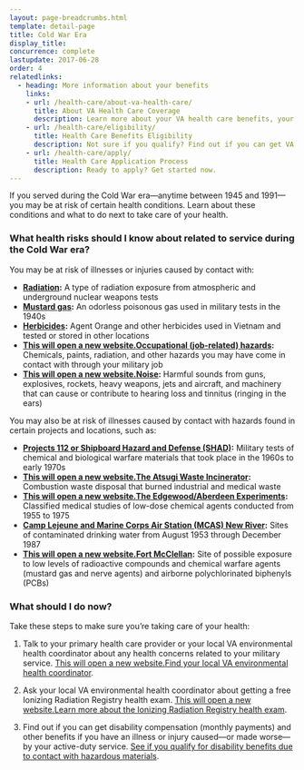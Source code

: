 ```yaml
---
layout: page-breadcrumbs.html
template: detail-page
title: Cold War Era
display_title: 
concurrence: complete
lastupdate: 2017-06-28
order: 4
relatedlinks:
  - heading: More information about your benefits
    links:
    - url: /health-care/about-va-health-care/
      title: About VA Health Care Coverage
      description: Learn more about your VA health care benefits, your health care team, and where you’ll go for care.
    - url: /health-care/eligibility/
      title: Health Care Benefits Eligibility
      description: Not sure if you qualify? Find out if you can get VA health care benefits.
    - url: /health-care/apply/
      title: Health Care Application Process
      description: Ready to apply? Get started now.
---
```


<div class="va-introtext">

If you served during the Cold War era—anytime between 1945 and 1991—you may be at risk of certain health conditions. Learn about these conditions and what to do next to take care of your health.

</div>

<div class="feature" markdown=“1”>

### What health risks should I know about related to service during the Cold War era?

You may be at risk of illnesses or injuries caused by contact with:

- **[Radiation](/disability-benefits/conditions/exposure-to-hazardous-materials/radiation-exposure/):** A type of radiation exposure from atmospheric and underground nuclear weapons tests 
- **[Mustard gas](/disability-benefits/conditions/exposure-to-hazardous-materials/mustard-gas/):** An odorless poisonous gas used in military tests in the 1940s 
- **[Herbicides](/disability-benefits/conditions/exposure-to-hazardous-materials/agent-orange/):** Agent Orange and other herbicides used in Vietnam and tested or stored in other locations
- **<a href="https://www.publichealth.va.gov/exposures/categories/occupational-hazards.asp"><span class="usa-sr-only">This will open a new website.</span>Occupational (job-related) hazards</a>:** Chemicals, paints, radiation, and other hazards you may have come in contact with through your military job
- **<a href="https://www.publichealth.va.gov/exposures/noise/index.asp"><span class="usa-sr-only">This will open a new website.</span>Noise</a>:** Harmful sounds from guns, explosives, rockets, heavy weapons, jets and aircraft, and machinery that can cause or contribute to hearing loss and tinnitus (ringing in the ears)

You may also be at risk of illnesses caused by contact with hazards found in certain projects and locations, such as:

- **[Projects 112 or Shipboard Hazard and Defense (SHAD)](/disability-benefits/conditions/exposure-to-hazardous-materials/project112-SHAD/):** Military tests of chemical and biological warfare materials that took place in the 1960s to early 1970s
- **<a href="https://www.publichealth.va.gov/exposures/sand-dust-particulates/atsugi.asp"><span class="usa-sr-only">This will open a new website.</span>The Atsugi Waste Incinerator</a>:** Combustion waste disposal that burned industrial and medical waste
- **<a href="https://www.publichealth.va.gov/exposures/edgewood-aberdeen/index.asp"><span class="usa-sr-only">This will open a new website.</span>The Edgewood/Aberdeen Experiments</a>:** Classified medical studies of low-dose chemical agents conducted from 1955 to 1975
- **[Camp Lejeune and Marine Corps Air Station (MCAS) New River](/disability-benefits/conditions/exposure-to-hazardous-materials/contaminated-drinking-water-at-camp-lejeune/):** Sites of contaminated drinking water from August 1953 through December 1987
- **<a href="https://www.publichealth.va.gov/exposures/fort-mcclellan/index.asp"><span class="usa-sr-only">This will open a new website.</span>Fort McClellan</a>:** Site of possible exposure to low levels of radioactive compounds and chemical warfare agents (mustard gas and nerve agents) and airborne polychlorinated biphenyls (PCBs)

</div>

### What should I do now?

Take these steps to make sure you’re taking care of your health:

<ol class="process">
<li class="process-step list-one">

Talk to your primary health care provider or your local VA environmental health coordinator about any health concerns related to your military service. <a href="https://www.publichealth.va.gov/exposures/coordinators.asp"><span class="usa-sr-only">This will open a new website.</span>Find your local VA environmental health coordinator</a>. 

</li>

<li class="process-step list-two">

Ask your local VA environmental health coordinator about getting a free Ionizing Radiation Registry health exam. <a href="https://www.publichealth.va.gov/exposures/radiation/benefits/registry-exam.asp"><span class="usa-sr-only">This will open a new website.</span>Learn more about the Ionizing Radiation Registry health exam</a>.

</li>

<li class="process-step list-three">

Find out if you can get disability compensation (monthly payments) and other benefits if you have an illness or injury caused—or made worse—by your active-duty service. [See if you qualify for disability benefits due to contact with hazardous materials](/disability-benefits/conditions/exposure-to-hazardous-materials/). 

</li>
</ol>
